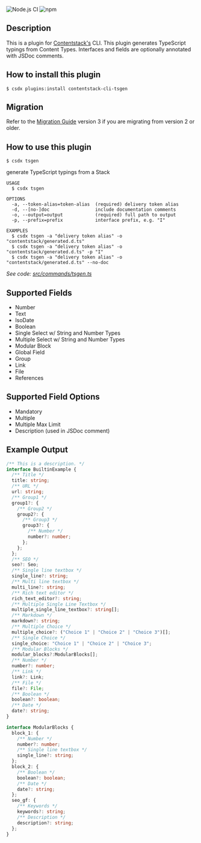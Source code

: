 ![Node.js CI](https://github.com/contentstack/contentstack-cli-tsgen/workflows/Node.js%20CI/badge.svg)
![npm](https://img.shields.io/npm/v/contentstack-cli-tsgen)

## Description
This is a plugin for [Contentstack's](https://www.contentstack.com/) CLI.
This plugin generates TypeScript typings from Content Types. Interfaces and fields are optionally annotated with JSDoc comments.

## How to install this plugin

```shell
$ csdx plugins:install contentstack-cli-tsgen
```

## Migration
Refer to the [Migration Guide](https://github.com/contentstack/contentstack-cli-tsgen/blob/master/MIGRATION.md) version 3 if you are migrating from version 2 or older.

## How to use this plugin

`$ csdx tsgen`

generate TypeScript typings from a Stack

```
USAGE
  $ csdx tsgen

OPTIONS
  -a, --token-alias=token-alias  (required) delivery token alias
  -d, --[no-]doc                 include documentation comments
  -o, --output=output            (required) full path to output
  -p, --prefix=prefix            interface prefix, e.g. "I"

EXAMPLES
  $ csdx tsgen -a "delivery token alias" -o "contentstack/generated.d.ts"
  $ csdx tsgen -a "delivery token alias" -o "contentstack/generated.d.ts" -p "I"
  $ csdx tsgen -a "delivery token alias" -o "contentstack/generated.d.ts" --no-doc
```

_See code: [src/commands/tsgen.ts](https://github.com/contentstack/contentstack-cli-tsgen/blob/v2.3.4/src/commands/tsgen.ts)_
<!-- commandsstop -->

## Supported Fields
* Number
* Text
* IsoDate
* Boolean
* Single Select w/ String and Number Types
* Multiple Select w/ String and Number Types
* Modular Block
* Global Field
* Group
* Link
* File
* References

## Supported Field Options
* Mandatory
* Multiple
* Multiple Max Limit
* Description (used in JSDoc comment)

## Example Output
```typescript
/** This is a description. */
interface BuiltinExample {
  /** Title */
  title: string;
  /** URL */
  url: string;
  /** Group1 */
  group1?: {
    /** Group2 */
    group2?: {
      /** Group3 */
      group3?: {
        /** Number */
        number?: number;
      };
    };
  };
  /** SEO */
  seo?: Seo;
  /** Single line textbox */
  single_line?: string;
  /** Multi line textbox */
  multi_line?: string;
  /** Rich text editor */
  rich_text_editor?: string;
  /** Multiple Single Line Textbox */
  multiple_single_line_textbox?: string[];
  /** Markdown */
  markdown?: string;
  /** Multiple Choice */
  multiple_choice?: ("Choice 1" | "Choice 2" | "Choice 3")[];
  /** Single Choice */
  single_choice: "Choice 1" | "Choice 2" | "Choice 3";
  /** Modular Blocks */
  modular_blocks?:ModularBlocks[];
  /** Number */
  number?: number;
  /** Link */
  link?: Link;
  /** File */
  file?: File;
  /** Boolean */
  boolean?: boolean;
  /** Date */
  date?: string;
}

interface ModularBlocks {
  block_1: {
    /** Number */
    number?: number;
    /** Single line textbox */
    single_line?: string;
  };
  block_2: {
    /** Boolean */
    boolean?: boolean;
    /** Date */
    date?: string;
  };
  seo_gf: {
    /** Keywords */
    keywords?: string;
    /** Description */
    description?: string;
  };
}
```
